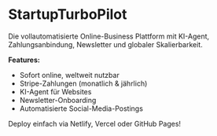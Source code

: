 # StartupTurboPilot

Die vollautomatisierte Online-Business Plattform mit KI-Agent, Zahlungsanbindung, Newsletter und globaler Skalierbarkeit.

**Features:**
- Sofort online, weltweit nutzbar
- Stripe-Zahlungen (monatlich & jährlich)
- KI-Agent für Websites
- Newsletter-Onboarding
- Automatisierte Social-Media-Postings

Deploy einfach via Netlify, Vercel oder GitHub Pages!
